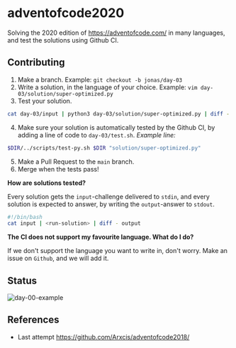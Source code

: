 # adventofcode2020
Solving the 2020 edition of https://adventofcode.com/ in many languages, and test the solutions using Github CI.

## Contributing
1. Make a branch. Example: `git checkout -b jonas/day-03`
2. Write a solution, in the language of your choice. Example: `vim day-03/solution/super-optimized.py`
3. Test your solution.

```sh
cat day-03/input | python3 day-03/solution/super-optimized.py | diff - day-03/output
```

4. Make sure your solution is automatically tested by the Github CI, by adding a line of code to `day-03/test.sh`.
*Example line:*
```sh
$DIR/../scripts/test-py.sh $DIR "solution/super-optimized.py"
```

5. Make a Pull Request to the `main` branch.
6. Merge when the tests pass!

**How are solutions tested?**

Every solution gets the `input`-challenge delivered to `stdin`, and every solution is expected to answer, by writing the `output`-answer to `stdout`.

```sh
#!/bin/bash
cat input | <run-solution> | diff - output
```

**The CI does not support my favourite language. What do I do?**

If we don't support the language you want to write in, don't worry. Make an issue on `Github`, and we will add it.

## Status
![day-00-example](https://github.com/Arxcis/adventofcode2020/workflows/day-00-example/badge.svg)

## References
- Last attempt https://github.com/Arxcis/adventofcode2018/
